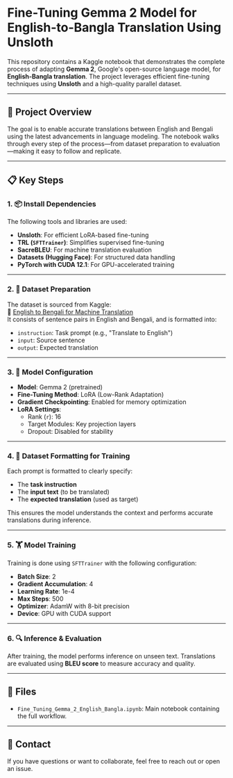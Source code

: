 
# Fine-Tuning Gemma 2 Model for English-to-Bangla Translation Using Unsloth

This repository contains a Kaggle notebook that demonstrates the complete process of adapting **Gemma 2**, Google's open-source language model, for **English-Bangla translation**. The project leverages efficient fine-tuning techniques using **Unsloth** and a high-quality parallel dataset.

---

## 📌 Project Overview

The goal is to enable accurate translations between English and Bengali using the latest advancements in language modeling. The notebook walks through every step of the process—from dataset preparation to evaluation—making it easy to follow and replicate.

---

## 📋 Key Steps

### 1. 📦 Install Dependencies

The following tools and libraries are used:
- **Unsloth**: For efficient LoRA-based fine-tuning
- **TRL (`SFTTrainer`)**: Simplifies supervised fine-tuning
- **SacreBLEU**: For machine translation evaluation
- **Datasets (Hugging Face)**: For structured data handling
- **PyTorch with CUDA 12.1**: For GPU-accelerated training

---

### 2. 🧹 Dataset Preparation

The dataset is sourced from Kaggle:  
🔗 [English to Bengali for Machine Translation](https://www.kaggle.com/datasets)  
It consists of sentence pairs in English and Bengali, and is formatted into:

- `instruction`: Task prompt (e.g., "Translate to English")
- `input`: Source sentence
- `output`: Expected translation

---

### 3. 🧠 Model Configuration

- **Model**: Gemma 2 (pretrained)
- **Fine-Tuning Method**: LoRA (Low-Rank Adaptation)
- **Gradient Checkpointing**: Enabled for memory optimization
- **LoRA Settings**:
  - Rank (`r`): 16
  - Target Modules: Key projection layers
  - Dropout: Disabled for stability

---

### 4. 🧾 Dataset Formatting for Training

Each prompt is formatted to clearly specify:
- The **task instruction**
- The **input text** (to be translated)
- The **expected translation** (used as target)

This ensures the model understands the context and performs accurate translations during inference.

---

### 5. 🏋️ Model Training

Training is done using `SFTTrainer` with the following configuration:

- **Batch Size**: 2
- **Gradient Accumulation**: 4
- **Learning Rate**: 1e-4
- **Max Steps**: 500
- **Optimizer**: AdamW with 8-bit precision
- **Device**: GPU with CUDA support

---

### 6. 🔍 Inference & Evaluation

After training, the model performs inference on unseen text. Translations are evaluated using **BLEU score** to measure accuracy and quality.

---

## 📁 Files

- `Fine_Tuning_Gemma_2_English_Bangla.ipynb`: Main notebook containing the full workflow.

---

## 💬 Contact

If you have questions or want to collaborate, feel free to reach out or open an issue.

